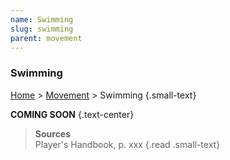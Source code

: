 ```yaml
---
name: Swimming
slug: swimming
parent: movement
---
```

### Swimming
[Home](dm-operations-center) > [Movement](movement) > Swimming {.small-text}

**COMING SOON** {.text-center}

> **Sources** <br/>
> Player's Handbook, p. xxx
{.read .small-text}
